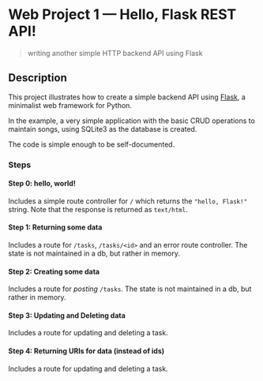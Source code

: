 # Web Project 1 &mdash; Hello, Flask REST API!
> writing another simple HTTP backend API using Flask

## Description

This project illustrates how to create a simple backend API using [Flask](https://flask.palletsprojects.com/), a minimalist web framework for Python.

In the example, a very simple application with the basic CRUD operations to maintain songs, using SQLite3 as the database is created.

The code is simple enough to be self-documented.


### Steps

#### Step 0: hello, world!

Includes a simple route controller for `/` which returns the `"hello, Flask!"` string. Note that the response is returned as `text/html`.

#### Step 1: Returning some data

Includes a route for `/tasks`, `/tasks/<id>` and an error route controller. The state is not maintained in a db, but rather in memory.

#### Step 2: Creating some data

Includes a route for *posting* `/tasks`. The state is not maintained in a db, but rather in memory.

#### Step 3: Updating and Deleting data

Includes a route for updating and deleting a task.

#### Step 4: Returning URIs for data (instead of ids)

Includes a route for updating and deleting a task.